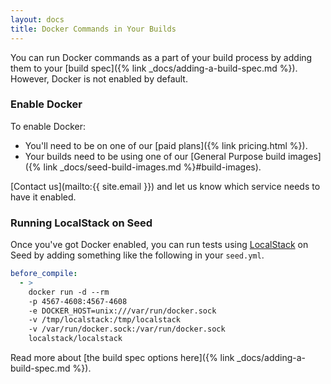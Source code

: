 ```yaml
---
layout: docs
title: Docker Commands in Your Builds
---
```


You can run Docker commands as a part of your build process by adding them to your [build spec]({% link _docs/adding-a-build-spec.md %}). However, Docker is not enabled by default.

### Enable Docker

To enable Docker:

- You'll need to be on one of our [paid plans]({% link pricing.html %}).
- Your builds need to be using one of our [General Purpose build images]({% link _docs/seed-build-images.md %}#build-images).

[Contact us](mailto:{{ site.email }}) and let us know which service needs to have it enabled.

### Running LocalStack on Seed

Once you've got Docker enabled, you can run tests using [LocalStack](https://github.com/localstack/localstack) on Seed by adding something like the following in your `seed.yml`.

``` yml
before_compile:
  - >
    docker run -d --rm
    -p 4567-4608:4567-4608
    -e DOCKER_HOST=unix:///var/run/docker.sock
    -v /tmp/localstack:/tmp/localstack
    -v /var/run/docker.sock:/var/run/docker.sock
    localstack/localstack
```

Read more about [the build spec options here]({% link _docs/adding-a-build-spec.md %}).
